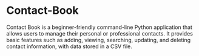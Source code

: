 # Contact-Book
Contact Book is a beginner-friendly command-line Python application that allows users to manage their personal or professional contacts. It provides basic features such as adding, viewing, searching, updating, and deleting contact information, with data stored in a CSV file.
